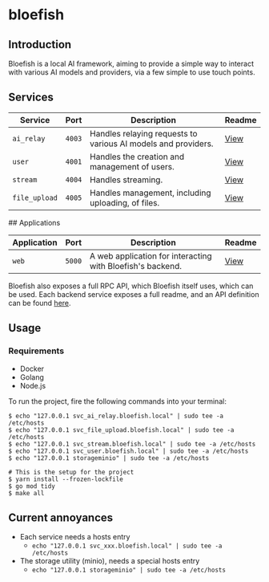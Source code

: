 # bloefish

## Introduction

Bloefish is a local AI framework, aiming to provide a simple way to interact with various
AI models and providers, via a few simple to use touch points.

## Services

| Service        | Port   | Description                                                         | Readme                            |
| -------------- | ------ | ------------------------------------------------------------------- | --------------------------------- |
| `ai_relay`     | `4003` | Handles relaying requests to various AI models and providers.       | [View](./services/airelay/README.md) |
| `user`         | `4001` | Handles the creation and management of users.                       | [View](./services/user/README.md) |
| `stream`       | `4004` | Handles streaming.                                                  | [View](./services/stream/README.md) |
| `file_upload`   | `4005` | Handles management, including uploading, of files.                   | [View](./services/fileupload/README.md) |

## Applications

| Application | Port   | Description                                                         | Readme                            |
| ----------- | ------ | ------------------------------------------------------------------- | --------------------------------- |
| `web`       | `5000` | A web application for interacting with Bloefish's backend.           | [View](./applications/web/README.md) |

Bloefish also exposes a full RPC API, which Bloefish itself uses, which can be used. Each
backend service exposes a full readme, and an API definition can be found [here](./beak).

## Usage

### Requirements

- Docker
- Golang
- Node.js

To run the project, fire the following commands into your terminal:

```
$ echo "127.0.0.1 svc_ai_relay.bloefish.local" | sudo tee -a /etc/hosts
$ echo "127.0.0.1 svc_file_upload.bloefish.local" | sudo tee -a /etc/hosts
$ echo "127.0.0.1 svc_stream.bloefish.local" | sudo tee -a /etc/hosts
$ echo "127.0.0.1 svc_user.bloefish.local" | sudo tee -a /etc/hosts
$ echo "127.0.0.1 storageminio" | sudo tee -a /etc/hosts

# This is the setup for the project
$ yarn install --frozen-lockfile
$ go mod tidy
$ make all
```

## Current annoyances

- Each service needs a hosts entry
	- `echo "127.0.0.1 svc_xxx.bloefish.local" | sudo tee -a /etc/hosts`
- The storage utility (minio), needs a special hosts entry
	- `echo "127.0.0.1 storageminio" | sudo tee -a /etc/hosts`
